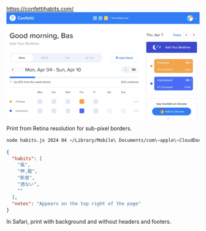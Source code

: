 
https://confettihabits.com/
![confetti](confetti.png)

Print from Retina resolution for sub-pixel borders.

```sh
node habits.js 2024 04 ~/Library/Mobile\ Documents/com\~apple\~CloudDocs/goals.json 
```

```json
{
  "habits": [
    "張",
    "押,蹴",
    "断食",
    "酒ない",
    ""
  ],
  "notes": "Appears on the top right of the page"
}
```

In Safari, print with background and without headers and footers.
